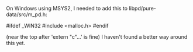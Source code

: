 On Windows using MSYS2, I needed to add this to libpd/pure-data/src/m_pd.h:

#ifdef _WIN32
#include <malloc.h>
#endif

(near the top after 'extern "c"...' is fine)
I haven't found a better way around this yet.